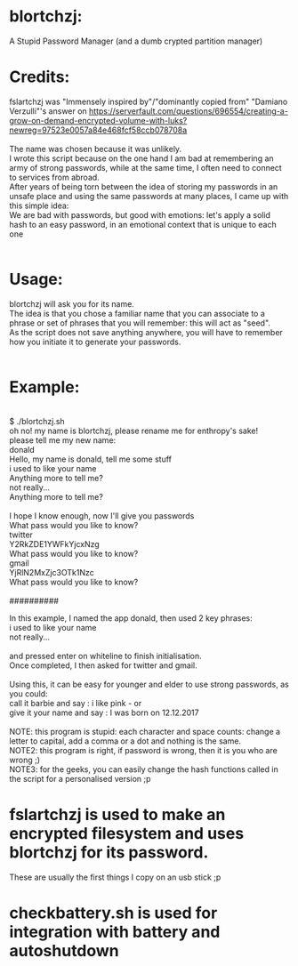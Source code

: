 # blortchzj: <br />
A Stupid Password Manager (and a dumb crypted partition manager)<br />
# Credits:<br />
fslartchzj was  "Immensely inspired by"/"dominantly copied from" "Damiano Verzulli"'s answer on https://serverfault.com/questions/696554/creating-a-grow-on-demand-encrypted-volume-with-luks?newreg=97523e0057a84e468fcf58ccb078708a <br />
<br />
The name was chosen because it was unlikely.<br />
I wrote this script because on the one hand I am bad at remembering an army of strong passwords, while at the same time, I often need to connect to services from abroad.<br />
After years of being torn between the idea of storing my passwords in an unsafe place and using the same passwords at many places, I came up with this simple idea:<br />
We are bad with passwords, but good with emotions: let's apply a solid hash to an easy password, in an emotional context that is unique to each one<br />
<br />
# Usage:<br />
blortchzj will ask you for its name.<br />
The idea is that you chose a familiar name that you can associate to a phrase or set of phrases that you will remember: this will act as "seed".<br />
As the script does not save anything anywhere, you will have to remember how you initiate it to generate your passwords.<br />
<br />
# Example: <br />
<br />
$ ./blortchzj.sh <br />
oh no! my name is blortchzj, please rename me for enthropy's sake!<br />
please tell me my new name:<br />
donald<br />
Hello, my name is donald, tell me some stuff<br />
i used to like your name<br />
Anything more to tell me?<br />
not really...<br />
Anything more to tell me?<br />
<br />
I hope I know enough, now I'll give you passwords<br />
What pass would you like to know?<br />
twitter<br />
Y2RkZDE1YWFkYjcxNzg <br />
What pass would you like to know?<br />
gmail<br />
YjRlN2MxZjc3OTk1Nzc <br />
What pass would you like to know?<br />
<br />
##########

In this example, I named the app donald, then used 2 key phrases:<br />
i used to like your name<br />
not really...<br />
<br />
and pressed enter on whiteline to finish initialisation.<br />
Once completed, I then asked for twitter and gmail.<br />
<br />
Using this, it can be easy for younger and elder to use strong passwords, as you could:<br />
call it barbie and say : i like pink  - or<br />
give it your name and say : I was born on 12.12.2017<br />
<br />
NOTE:  this program is stupid: each character and space counts: change a letter to capital, add a comma or a dot and nothing is the same.<br />
NOTE2: this program is right, if password is wrong, then it is you who are wrong ;)<br />
NOTE3: for the geeks, you can easily change the hash functions called in the script for a personalised version ;p<br />



# fslartchzj is used to make an encrypted filesystem and uses blortchzj for its password.
These are usually the first things I copy on an usb stick ;p

# checkbattery.sh is used for integration with battery and autoshutdown
